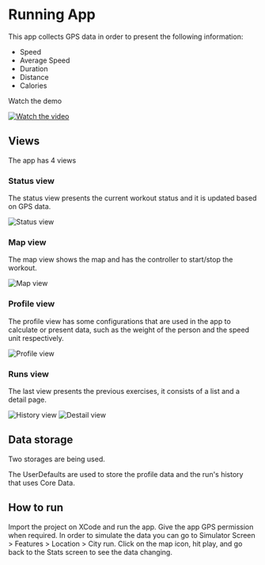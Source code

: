 # Running App

This app collects GPS data in order to present the following information:

- Speed
- Average Speed
- Duration
- Distance
- Calories

Watch the demo

[![Watch the video](https://img.youtube.com/vi/wkVlQ6AhL3Y/0.jpg)](https://youtu.be/wkVlQ6AhL3Y)

## Views

The app has 4 views

### Status view

The status view presents the current workout status and it is updated based on GPS data.

![Status view](./imgs/status.png)

### Map view

The map view shows the map and has the controller to start/stop the workout.

![Map view](./imgs/map.png)

### Profile view

The profile view has some configurations that are used in the app to calculate or present data,
such as the weight of the person and the speed unit respectively.

![Profile view](./imgs/profile.png)

### Runs view

The last view presents the previous exercises, it consists of a list and a detail page.

![History view](./imgs/runshistory.png)
![Destail view](./imgs/runmetrics.png)

## Data storage

Two storages are being used.

The UserDefaults are used to store the profile data and the run's history that uses Core Data.

## How to run

Import the project on XCode and run the app. Give the app GPS permission when required. 
In order to simulate the data you can go to Simulator Screen > Features > Location > City run.
Click on the map icon, hit play, and go back to the Stats screen to see the data changing.
